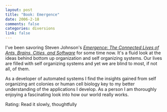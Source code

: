 ```yaml
--- 
layout: post
title: "Book: Emergence"
date: 2006-2-18
comments: false
categories: diversions
link: false
---
```

I've been savoring Steven Johnson's <i><a href="http://www.amazon.com/gp/product/068486875X/sr=8-2/qid=1140267014/ref=pd_bbs_2/104-6736304-3080716?%5Fencoding=UTF8" title="Emergence: The Connected Lives of Ants, Brains, Cities, and Software">Emergence: The Connected Lives of Ants, Brains, Cities, and Software</a></i> for some time now. It's a fluid look at the ideas behind bottom up organization and self organizing systems. Our lives are filled with self organizing systems and yet we are blind to most, if not all, of them.

As a developer of automated systems I find the insights gained from self organizing ant colonies or human cell biology key to my better understanding of the applications I develop. As a person I am thoroughly enjoying a fascinating look into how our world really works.

Rating: Read it slowly, thoughtfully
